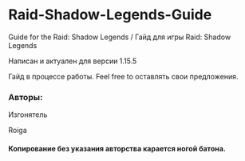 # Raid-Shadow-Legends-Guide
Guide for the Raid: Shadow Legends / Гайд для игры Raid: Shadow Legends

Написан и актуален для версии 1.15.5

Гайд в процессе работы. Feel free to оставлять свои предложения. 

### Авторы: 
Изгонятель

Roiga

#### Копирование без указания авторства карается ногой батона. 
